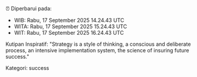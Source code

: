 ⏰ Diperbarui pada:
- WIB: Rabu, 17 September 2025 14.24.43 UTC
- WITA: Rabu, 17 September 2025 15.24.43 UTC
- WIT: Rabu, 17 September 2025 16.24.43 UTC

Kutipan Inspiratif:
"Strategy is a style of thinking, a conscious and deliberate process, an intensive implementation system, the science of insuring future success."


Kategori: success

